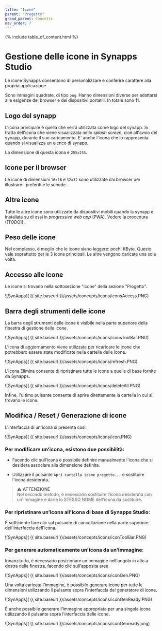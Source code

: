 ```yaml
---
title: "Icone"
parent: "Progetto"
grand_parent: Concetti
nav_order: 7
---
```


{% include table_of_content.html %}

# Gestione delle icone in Synapps Studio

Le icone Synapps consentono di personalizzare e conferire carattere alla propria applicazione.

Sono immagini quadrate, di tipo `png`. Hanno dimensioni diverse per adattarsi alle esigenze del browser e dei dispositivi portatili. In totale sono 11.

## Logo del synapp

L'icona principale è quella che verrà utilizzata come logo del synapp. Si tratta dell'icona che viene visualizzata nello *splash screen*, cioè all'avvio del synapp, durante il suo caricamento. E' anche l'icona che lo rappresenta quando si visualizza un elenco di synapp.

La dimensione di questa icona è `255x255`.

## Icone per il browser

Le icone di dimensioni `16x16` e `32x32` sono utilizzate dai browser per illustrare i preferiti e le schede.

## Altre icone

Tutte le altre icone sono utilizzate da dispositivi mobili quando la synapp è installata su di essi in *progressive web app* (PWA). Vedere la procedura ([TODO]).


## Peso delle icone

Nel complesso, è meglio che le icone siano leggere: pochi KByte. Questo vale soprattutto per le 3 icone principali. Le altre vengono caricate una sola volta.

## Accesso alle icone

Le icone si trovano nella sottosezione "icone" della sezione "Progetto".

![SynApps]( {{ site.baseurl }}/assets/concepts/icons/iconsAccess.PNG)

## Barra degli strumenti delle icone

La barra degli strumenti delle icone è visibile nella parte superiore della finestra di gestione delle icone.

![SynApps]( {{ site.baseurl }}/assets/concepts/icons/iconsToolBar.PNG)

L'icona di aggiornamento viene utilizzata per ricaricare le icone che potrebbero essere state modificate nella cartella delle icone.

![SynApps]( {{ site.baseurl }}/assets/concepts/icons/refresh.PNG)

L'icona Elimina consente di ripristinare tutte le icone a quelle di base fornite da Synapps.

![SynApps]( {{ site.baseurl }}/assets/concepts/icons/deleteAll.PNG)

Infine, l'ultimo pulsante consente di aprire direttamente la cartella in cui si trovano le icone.

## Modifica / Reset / Generazione di icone

L'interfaccia di un'icona si presenta così:

![SynApps]( {{ site.baseurl }}/assets/concepts/icons/icon.PNG)

### Per modificare un'icona, esistono due possibilità:

- Facendo clic sull'icona è possibile definire manualmente l'icona che si desidera associare alla dimensione definita.

- Utilizzare il pulsante `Apri cartella icone progetto...` e sostituire l'icona desiderata.

>⚠️ **ATTENZIONE**<br>
>Nel secondo metodo, è necessario sostituire l'icona desiderata con un'immagine e darle lo STESSO NOME dell'icona da sostituire.

### Per ripristinare un'icona all'icona di base di Synapps Studio:

È sufficiente fare clic sul pulsante di cancellazione nella parte superiore dell'interfaccia dell'icona.

![SynApps]( {{ site.baseurl }}/assets/concepts/icons/iconToolBar.PNG)

### Per generare automaticamente un'icona da un'immagine:

Innanzitutto, è necessario posizionare un'immagine nell'angolo in alto a destra della finestra, facendo clic sull'apposita area.

![SynApps]( {{ site.baseurl }}/assets/concepts/icons/iconGen.PNG)

Una volta caricata l'immagine, è possibile generare icone per tutte le dimensioni utilizzando il pulsante sopra l'interfaccia del generatore di icone.

![SynApps]( {{ site.baseurl }}/assets/concepts/icons/iconGenReady.PNG)

È anche possibile generare l'immagine appropriata per una singola icona utilizzando il pulsante sopra l'interfaccia delle icone.

![SynApps]( {{ site.baseurl }}/assets/concepts/icons/iconGenready.png)
